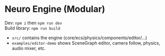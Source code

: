 # Neuro Engine (Modular)

Dev: `npm i` then `npm run dev`  
Build library: `npm run build`

- `src/` contains the engine (core/ecs/physics/components/editor/...)
- `examples/editor-demo` shows SceneGraph editor, camera follow, physics, audio mixer, etc.

